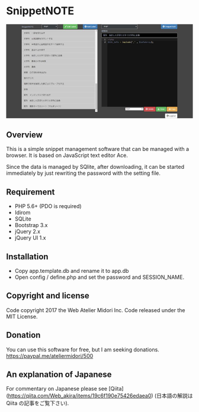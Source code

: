 SnippetNOTE
====

<img src="https://github.com/mikiakira/imageArchive/blob/master/img/sn01.jpg?raw=true">

## Overview

This is a simple snippet management software that can be managed with a browser.
It is based on JavaScript text editor Ace.

Since the data is managed by SQlite, after downloading,
it can be started immediately by just rewriting the password with the setting file.


## Requirement

  * PHP 5.6+ (PDO is required)
  * Idirom
  * SQLite
  * Bootstrap 3.x
  * jQuery 2.x
  * jQuery UI 1.x

## Installation
  * Copy app.template.db and rename it to app.db
  * Open config / define.php and set the password and SESSION_NAME.

## Copyright and license
Code copyright 2017 the Web Atelier Midori Inc. Code released under the MIT License.

## Donation
You can use this software for free, but I am seeking donations. https://paypal.me/ateliermidori/500

## An explanation of Japanese
For commentary on Japanese please see [Qiita] (https://qiita.com/Web_akira/items/19c6f190e75426edaea0) (日本語の解説は Qiita の記事をご覧下さい).
